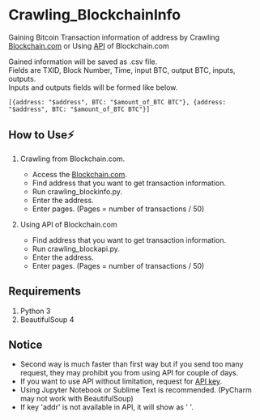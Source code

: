 # Crawling_BlockchainInfo

Gaining Bitcoin Transaction information of address by Crawling [Blockchain.com](https://www.blockchain.com/explorer) or Using [API](https://www.blockchain.com/api) of Blockchain.com

Gained information will be saved as .csv file.  
Fields are TXID, Block Number, Time, input BTC, output BTC, inputs, outputs.  
Inputs and outputs fields will be formed like below.  
```  
[{address: "$address", BTC: "$amount_of_BTC BTC"}, {address: "$address", BTC: "$amount_of_BTC BTC"}]
```
## How to Use:zap:
1. Crawling from Blockchain.com.
    - Access the [Blockchain.com](https://www.blockchain.com/explorer).
    - Find address that you want to get transaction information.
    - Run crawling_blockinfo.py.
    - Enter the address.
    - Enter pages. 
    (Pages = number of transactions / 50)
  
2. Using API of Blockchain.com
    - Find address that you want to get transaction information.
    - Run crawling_blockapi.py.
    - Enter the address.
    - Enter pages.
    (Pages = number of transactions / 50)

## Requirements
1. Python 3
2. BeautifulSoup 4

## Notice
- Second way is much faster than first way but if you send too many request, they may prohibit you from using API for couple of days.
- If you want to use API without limitation, request for [API key](https://api.blockchain.info/customer/signup).
- Using Jupyter Notebook or Sublime Text is recommended. (PyCharm may not work with BeautifulSoup)
- If key 'addr' is not available in API, it will show as ' '.

